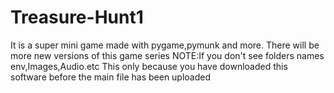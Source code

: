 # Treasure-Hunt1
It is a super mini game made with pygame,pymunk and more. There will be more new versions of this game series 
NOTE:If you don't see folders names env,Images,Audio.etc This only because you have downloaded this software before the main file has been uploaded
